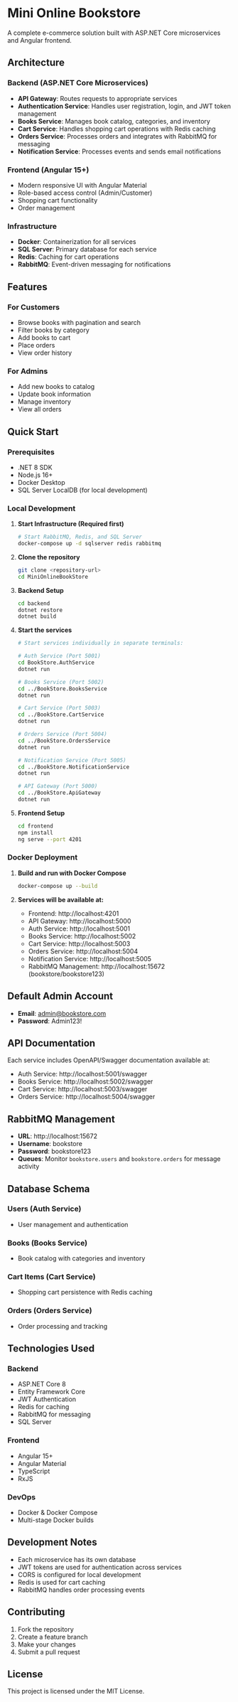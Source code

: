 # Mini Online Bookstore

A complete e-commerce solution built with ASP.NET Core microservices and Angular frontend.

## Architecture

### Backend (ASP.NET Core Microservices)
- **API Gateway**: Routes requests to appropriate services
- **Authentication Service**: Handles user registration, login, and JWT token management
- **Books Service**: Manages book catalog, categories, and inventory
- **Cart Service**: Handles shopping cart operations with Redis caching
- **Orders Service**: Processes orders and integrates with RabbitMQ for messaging
- **Notification Service**: Processes events and sends email notifications

### Frontend (Angular 15+)
- Modern responsive UI with Angular Material
- Role-based access control (Admin/Customer)
- Shopping cart functionality
- Order management

### Infrastructure
- **Docker**: Containerization for all services
- **SQL Server**: Primary database for each service
- **Redis**: Caching for cart operations
- **RabbitMQ**: Event-driven messaging for notifications

## Features

### For Customers
- Browse books with pagination and search
- Filter books by category
- Add books to cart
- Place orders
- View order history

### For Admins
- Add new books to catalog
- Update book information
- Manage inventory
- View all orders

## Quick Start

### Prerequisites
- .NET 8 SDK
- Node.js 16+
- Docker Desktop
- SQL Server LocalDB (for local development)

### Local Development

1. **Start Infrastructure (Required first)**
   ```bash
   # Start RabbitMQ, Redis, and SQL Server
   docker-compose up -d sqlserver redis rabbitmq
   ```

2. **Clone the repository**
   ```bash
   git clone <repository-url>
   cd MiniOnlineBookStore
   ```

3. **Backend Setup**
   ```bash
   cd backend
   dotnet restore
   dotnet build
   ```

4. **Start the services**
   ```bash
   # Start services individually in separate terminals:
   
   # Auth Service (Port 5001)
   cd BookStore.AuthService
   dotnet run

   # Books Service (Port 5002)  
   cd ../BookStore.BooksService
   dotnet run

   # Cart Service (Port 5003)
   cd ../BookStore.CartService
   dotnet run

   # Orders Service (Port 5004)
   cd ../BookStore.OrdersService
   dotnet run

   # Notification Service (Port 5005)
   cd ../BookStore.NotificationService
   dotnet run

   # API Gateway (Port 5000)
   cd ../BookStore.ApiGateway
   dotnet run
   ```

5. **Frontend Setup**
   ```bash
   cd frontend
   npm install
   ng serve --port 4201
   ```

### Docker Deployment

1. **Build and run with Docker Compose**
   ```bash
   docker-compose up --build
   ```

2. **Services will be available at:**
   - Frontend: http://localhost:4201
   - API Gateway: http://localhost:5000
   - Auth Service: http://localhost:5001
   - Books Service: http://localhost:5002
   - Cart Service: http://localhost:5003
   - Orders Service: http://localhost:5004
   - Notification Service: http://localhost:5005
   - RabbitMQ Management: http://localhost:15672 (bookstore/bookstore123)

## Default Admin Account

- **Email**: admin@bookstore.com
- **Password**: Admin123!

## API Documentation

Each service includes OpenAPI/Swagger documentation available at:
- Auth Service: http://localhost:5001/swagger
- Books Service: http://localhost:5002/swagger
- Cart Service: http://localhost:5003/swagger
- Orders Service: http://localhost:5004/swagger

## RabbitMQ Management

- **URL**: http://localhost:15672
- **Username**: bookstore
- **Password**: bookstore123
- **Queues**: Monitor `bookstore.users` and `bookstore.orders` for message activity

## Database Schema

### Users (Auth Service)
- User management and authentication

### Books (Books Service)
- Book catalog with categories and inventory

### Cart Items (Cart Service)
- Shopping cart persistence with Redis caching

### Orders (Orders Service)
- Order processing and tracking

## Technologies Used

### Backend
- ASP.NET Core 8
- Entity Framework Core
- JWT Authentication
- Redis for caching
- RabbitMQ for messaging
- SQL Server

### Frontend
- Angular 15+
- Angular Material
- TypeScript
- RxJS

### DevOps
- Docker & Docker Compose
- Multi-stage Docker builds

## Development Notes

- Each microservice has its own database
- JWT tokens are used for authentication across services
- CORS is configured for local development
- Redis is used for cart caching
- RabbitMQ handles order processing events

## Contributing

1. Fork the repository
2. Create a feature branch
3. Make your changes
4. Submit a pull request

## License

This project is licensed under the MIT License.
